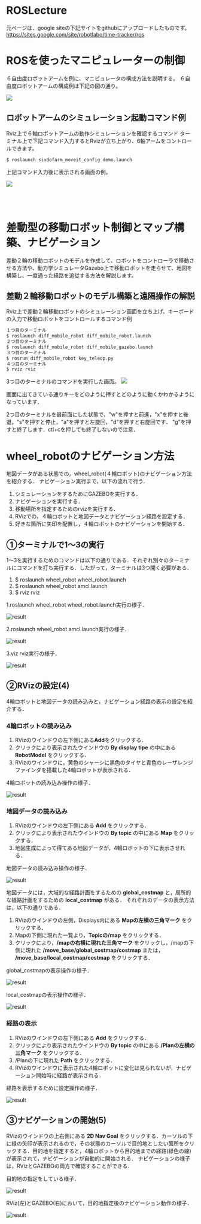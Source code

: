 # ROSLecture
元ページは、google siteの下記サイトをgithubにアップロードしたものです。
https://sites.google.com/site/robotlabo/time-tracker/ros

# ROSを使ったマニピュレーターの制御
６自由度ロボットアームを例に、マニピュレータの構成方法を説明する。
６自由度ロボットアームの構成例は下記の図の通り。

<img src ="https://41417c4a-a-62cb3a1a-s-sites.googlegroups.com/site/robotlabo/time-tracker/ros/ros-manipulator/%E3%82%B9%E3%83%A9%E3%82%A4%E3%83%88%E3%82%991.jpg?attachauth=ANoY7cojRQ56-4_rSUK-UCtWPLiSDPjIUu4INzzZgjFTSUCthAtkWJB4kXF4grOaS7BArtIcPx5ag2cQdVXG8IZiNvdwGiBvA8TsTHr6sUbUH_ysRL_duS7u5JSQTUqirrPo-i6Rmejy2cIZlQojGbKqxCMLQaNbFiAhf5_k1hhoyPp8bAKHT4znw3ULB-LF9ndJkLGc63ULJqz4va1p1FAuZrYTS5rAmoC449coriVu-GGDYMJ94MMQbdMPklpIlGPYznv-FC26WAX52QfL3klQxcMe6_qEcxI21f_qA5kTi61iofF-5oirNOTnHv1V_54Va6hjLo8Y&attredirects=0">

## ロボットアームのシミュレーション起動コマンド例
Rviz上で６軸ロボットアームの動作シミュレーションを確認するコマンド
ターミナル上で下記コマンド入力するとRvizが立ち上がり、6軸アームをコントロールできます。
```bash
$ roslaunch sixdofarm_moveit_config demo.launch 
```
上記コマンド入力後に表示される画面の例。

<img src ="https://41417c4a-a-62cb3a1a-s-sites.googlegroups.com/site/robotlabo/time-tracker/ros/ros-manipulator/moveit_rviz0.png?attachauth=ANoY7coGzXwX4iNw0vCWQ6t2yAIiWFV5LYW0QX8-B4YOKb9fwSV9deRQWBOmeRJmSWbxNl2GGa8Nk51lJp40nJ6foOjg5ndD-U-ihPogxY_hlJlhhHvgUOKNC5S6H1YDBrlRZfp2zS0YFmH3KLykm4GEfQbB64MUmqfSXyrzLGC7kDUxV6VpXHWMcaoGBjxQ_TEQ7qR2byWl-_wS3l507uLkDyxbIoVZVhkmPakpnupUHeR93uN4OGFZll8HKEWdFk7BP-Ch3jFy&attredirects=0">


<br><br>

# 差動型の移動ロボット制御とマップ構築、ナビゲーション
差動２輪の移動ロボットのモデルを作成して、ロボットをコントローラで移動させる方法や、動力学シミュレータGazebo上で移動ロボットを走らせて、地図を構築し、一度通った経路を追従する方法を解説します。

## 差動２輪移動ロボットのモデル構築と遠隔操作の解説
Rviz上で差動２輪移動ロボットのシミュレーション画面を立ち上げ、キーボードの入力で移動ロボットをコントロールするコマンド例
```bash
１つ目のターミナル
$ roslaunch diff_mobile_robot diff_mobile_robot.launch
２つ目のターミナル
$ roslaunch diff_mobile_robot diff_mobile_gazebo.launch
３つ目のターミナル
$ rosrun diff_mobile_robot key_teleop.py 
４つ目のターミナル
$ rviz rviz

```
3つ目のターミナルのコマンドを実行した画面。
<img src="https://41417c4a-a-62cb3a1a-s-sites.googlegroups.com/site/robotlabo/time-tracker/ros/gazebo-mobilerobot/key_teleop.png?attachauth=ANoY7coWcJZb_cTseQZu9l-tIUIVowpB7bkydU2Pijcywu8MKnBcdOSwSEYMfiJf9XvI7iKwy3mZoQGtiTixO6dbBkOGCZnXcLk1VhoCCjzyULPKOt9HCgXV_f5pd_jmjsYNU3Vfyi9CMTzq6UpO1vya741BHzgj95UxtJt0HM7YUv0JScHaqB3d_-vWt-_a1DMMIvJLvA1hxVoWCxcvYvEDh16xOQ7JD9Vs9-Cm5t106vRBPkPH_qNyDahaCkaZj9fLMX6QhIPLP88-HCsQNZAJkrBTZ6qj_g%3D%3D&attredirects=0">

画面に出てきている通りキーをどのように押すとどのように動くかわかるようになっています．

2つ目のターミナルを最前面にした状態で、"w"を押すと前進，"x"を押すと後退，"s"を押すと停止，"a"を押すと左旋回，"d"を押すと右旋回です．
"g"を押すと終了します．ctl+cを押しても終了しないので注意．


# wheel_robotのナビゲーション方法
地図データがある状態での，wheel_robot(４輪ロボット)のナビゲーション方法を紹介する．
ナビゲーション実行まで，以下の流れで行う．
1. シミュレーションをするためにGAZEBOを実行する．
1. ナビゲーションを実行する．
1. 移動場所を指定するためのrvizを実行する．
1. RVizでの，４輪ロボットと地図データとナビゲーション経路を設定する．
1. 好きな箇所に矢印を配置し，４輪ロボットのナビゲーションを開始する．


## ①ターミナルで1〜3の実行
1〜3を実行するためのコマンドは以下の通りである．それぞれ別々のターミナルにコマンドを打ち実行する．したがって，ターミナルは3つ開く必要がある．
1. $ roslaunch wheel_robot wheel_robot.launch
1. $ roslaunch wheel_robot amcl.launch
1. $ rviz rviz

1.roslaunch wheel_robot wheel_robot.launch実行の様子．

![result](https://github.com/SogaYoshinori/RosLecture/blob/master/gif/wheel_robot_launch.gif?raw=true)

2.roslaunch wheel_robot amcl.launch実行の様子．

![result](https://github.com/SogaYoshinori/RosLecture/blob/master/gif/amcl_launch.gif?raw=true)

3.viz rviz実行の様子．

![result](https://github.com/SogaYoshinori/RosLecture/blob/master/gif/rviz_rviz.gif?raw=true)

## ②RVizの設定(4)
4輪ロボットと地図データの読み込みと，ナビゲーション経路の表示の設定を紹介する．
### 4輪ロボットの読み込み
1. RVizのウインドウの左下側にある**Add**をクリックする．
1. クリックにより表示されたウインドウの **By display tipe** の中にある **RobotModel** をクリックする．
1. RVizのウインドウに，黄色のシャーシに黒色のタイヤと青色のレーザレンジファインダを搭載した4輪ロボットが表示される．

4輪ロボットの読み込み操作の様子．

![result](https://github.com/SogaYoshinori/RosLecture/blob/master/gif/robot.gif?raw=true)

### 地図データの読み込み
1. RVizのウインドウの左下側にある **Add** をクリックする．
1. クリックにより表示されたウインドウの **By topic** の中にある **Map** をクリックする．
1. 地図生成によって得てある地図データが，4輪ロボットの下に表示させれる．

地図データの読み込み操作の様子．

![result](https://github.com/SogaYoshinori/RosLecture/blob/master/gif/map.gif?raw=true)

地図データには，大域的な経路計画をするための **global_costmap** と，局所的な経路計画をするための **local_costmap** がある．
それぞれのデータの表示方法は，以下の通りである．
1. RVizのウインドウの左側，Displays内にある **Mapの左横の三角マーク** をクリックする．
1. Mapの下側に現れた一覧より，**Topicの/map** をクリックする．
1. クリックにより，**/mapの右横に現れた三角マーク** をクリックし，/mapの下側に現れた **/move_base/global_costmap/costmap** または， **/move_base/local_costmap/costmap** をクリックする．

global_costmapの表示操作の様子．

![result](https://github.com/SogaYoshinori/RosLecture/blob/master/gif/gmap.gif?raw=true)

local_costmapの表示操作の様子．

![result](https://github.com/SogaYoshinori/RosLecture/blob/master/gif/lmap.gif?raw=true)

### 経路の表示
1. RVizのウインドウの左下側にある **Add** をクリックする．
1. クリックにより表示されたウインドウの **By topic** の中にある **/Planの左横の三角マーク** をクリックする．
1. /Planの下に現れた **Path** をクリックする．
1. RVizのウインドウに表示された4輪ロボットに変化は見られないが，ナビゲーション開始時に経路が表示される．

経路を表示するために設定操作の様子．

![result](https://github.com/SogaYoshinori/RosLecture/blob/master/gif/path.gif?raw=true)


## ③ナビゲーションの開始(5)
RVizのウインドウの上右側にある **2D Nav Goal** をクリックする．カーソルの下に緑の矢印が表示されるので，その状態のカーソルで目的地としたい箇所をクリックする．目的地を指定すると，4輪ロボットから目的地までの経路(緑色の線)が表示されて，ナビゲーションが自動的に開始される．
ナビゲーションの様子は，RVizとGAZEBOの両方で確認することができる．

目的地の指定をしている様子．

![result](https://github.com/SogaYoshinori/RosLecture/blob/master/gif/goal.gif?raw=true)

RViz(左)とGAZEBO(右)において，目的地指定後のナビゲーション動作の様子．

![result](https://github.com/SogaYoshinori/RosLecture/blob/master/gif/rviz-gazebo.gif?raw=true)